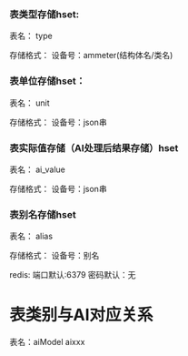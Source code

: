 ### **表类型存储hset:**

表名：
type

存储格式：
设备号：ammeter(结构体名/类名)


### **表单位存储hset：**

表名：
unit

存储格式：
设备号：json串


### **表实际值存储（AI处理后结果存储）hset**

表名：
ai_value

存储格式：
设备号：json串



### **表别名存储hset**

表名：
alias

存储格式：
设备号：别名

redis:
端口默认:6379
密码默认：无



# **表类别与AI对应关系**

表名：aiModel
aixxx


